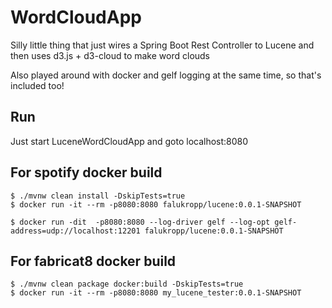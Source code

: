 # WordCloudApp

Silly little thing that just wires a Spring Boot Rest Controller to Lucene and then uses d3.js + d3-cloud to make word clouds

Also played around with docker and gelf logging at the same time, so that's included too!

## Run

Just start LuceneWordCloudApp and goto localhost:8080

## For spotify docker build
```
$ ./mvnw clean install -DskipTests=true
$ docker run -it --rm -p8080:8080 falukropp/lucene:0.0.1-SNAPSHOT

$ docker run -dit  -p8080:8080 --log-driver gelf --log-opt gelf-address=udp://localhost:12201 falukropp/lucene:0.0.1-SNAPSHOT

```
 
## For fabricat8 docker build
```
$ ./mvnw clean package docker:build -DskipTests=true
$ docker run -it --rm -p8080:8080 my_lucene_tester:0.0.1-SNAPSHOT
``` 
